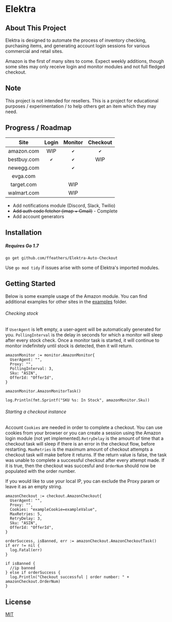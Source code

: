 # Elektra
## About This Project
Elektra is designed to automate the process of inventory checking, purchasing items, and generating account login sessions for various commercial and retail sites.

Amazon is the first of many sites to come. Expect weekly additions, though some sites may only receive login and monitor modules and not full fledged checkout.

## Note
This project is not intended for resellers. This is a project for educational purposes / experimentation / to help others get an item which they may need.

## Progress / Roadmap

| **Site** | **Login** | **Monitor** | **Checkout** |
|:---:|:---:|:---:|:---:|
| amazon.com |WIP|`✔`|`✔`|
| bestbuy.com |`✔`|`✔`|WIP|
| newegg.com ||`✔`| |
| evga.com ||||
| target.com ||WIP||
| walmart.com ||WIP||

* Add notifications module (Discord, Slack, Twilio)
* ~~Add auth code fetcher (imap + Gmail)~~ - Complete
* Add account generators

## Installation
##### Requires Go 1.7
``go get github.com/ffeathers/Elektra-Auto-Checkout``

Use ``go mod tidy`` if issues arise with some of Elektra's imported modules.

## Getting Started
Below is some example usage of the Amazon module. You can find additional examples for other sites in the [examples](https://github.com/ffeathers/Elektra-Auto-Checkout/tree/main/examples) folder.

###### Checking stock
If ``UserAgent`` is left empty, a user-agent will be automatically generated for you. ``PollingInterval`` is the delay in seconds for which a monitor will sleep after every stock check. Once a monitor task is started, it will continue to monitor indefinitely until stock is detected, then it will return.

```  
amazonMonitor := monitor.AmazonMonitor{
  UserAgent: "", 
  Proxy: "",
  PollingInterval: 3,
  Sku: "ASIN",
  OfferId: "OfferId",
}
  
amazonMonitor.AmazonMonitorTask() 
  
log.Println(fmt.Sprintf("SKU %s: In Stock", amazonMonitor.Sku))
```
###### Starting a checkout instance
Account ``Cookies`` are needed in order to complete a checkout. You can use cookies from your browser or you can create a session using the Amazon login module (not yet implemented).``RetryDelay`` is the amount of time that a checkout task will sleep if there is an error in the checkout flow, before restarting. ``MaxRetries`` is the maximum amount of checkout attempts a checkout task will make before it returns. If the return value is false, the task was unable to complete a successful checkout after every attempt made. If it is true, then the checkout was succesful and ``OrderNum`` should now be populated with the order number. 

If you would like to use your local IP, you can exclude the Proxy param or leave it as an empty string. 

```
amazonCheckout := checkout.AmazonCheckout{
  UserAgent: "",
  Proxy: "",
  Cookies: "exampleCookie=exampleValue",
  MaxRetries: 5,
  RetryDelay: 3,
  Sku: "ASIN",
  OfferId: "OfferId",
}
  
orderSuccess, isBanned, err := amazonCheckout.AmazonCheckoutTask() 
if err != nil {
  log.Fatal(err)
}

if isBanned {
  //ip banned
} else if orderSuccess {
  log.Println("Checkout successful | order number: " + amazonCheckout.OrderNum)
}
```

## License
[MIT](https://choosealicense.com/licenses/mit)
